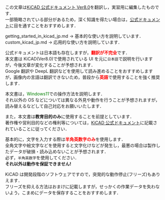 この文章は[KiCAD 公式ドキュメント Ver8.0](https://docs.kicad.org/8.0/en/getting_started_in_kicad/getting_started_in_kicad.html)を翻訳し，実習用に編集したものです．<br>
一部簡略されている部分があるため，深く知識を得たい場合は，[公式ドキュメント](https://docs.KiCAD.org/)に目を通すことをおすすめします．<br>

getting_started_in_kicad_jp.md -> 基本的な使い方を説明しています．<br>
custom_kicad_jp.md -> 応用的な使い方を説明しています．<br>



公式ドキュメントは日本語も存在しますが，<font color="red">**翻訳が不完全**</font>です．<br>
本文書は KiCAD(Ver8.0)で使用されている UI を元に`日本語`で説明を行いますが，今後文章が変化することが予想されます．<br>
Google 翻訳や DeepL 翻訳などを使用して読み進めることをおすすめしますが，画像内の言語は翻訳できないため，普段から<font color="red">**英語**</font>で使用することを強く推奨します．<br>

本文書は，<font color="green">Windows11</font>での操作方法を説明します．<br>
それ以外の OS などについては異なる外見や動作を行うことが予想されますが，読み替えるなどして自己対応をお願いいたします．<br>

また，本文書は**教育目的のみ**に使用することを前提としています．<br>
著作権や営利目的などの権利等については，[KiCAD 公式ドキュメント](https://www.KiCAD.org/about/licenses/)に記載されていることに従ってください．<br>

基本的に，文字を入力する際は<font color="red">**半角英数字のみ**</font>を使用します．<br>
全角文字や絵文字などを使用すると文字化けなどが発生し，最悪の場合は製作したデータが破損・読み込めないことが予想されます．<br>
必ず，`半角英数字`を使用してください．<br>
**それ以外は動作を保証できません!**<br>

KiCAD は開発段階のソフトウェアですので，突発的な動作停止(フリーズ)もありえます．<br>
フリーズを抑える方法はおまけに記載しますが，せっかくの作業データを失わないよう，こまめにデータを保存することをおすすめします．<br>
